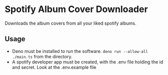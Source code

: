 # Spotify Album Cover Downloader

Downloads the album covers from all your liked spotify albums.

## Usage

-  Deno must be installed to run the software. `deno run --allow-all ./main.ts` from the directory.
-  A spotify developer app must be created, with the .env file holding the id and secret. Look at the .env.example file
